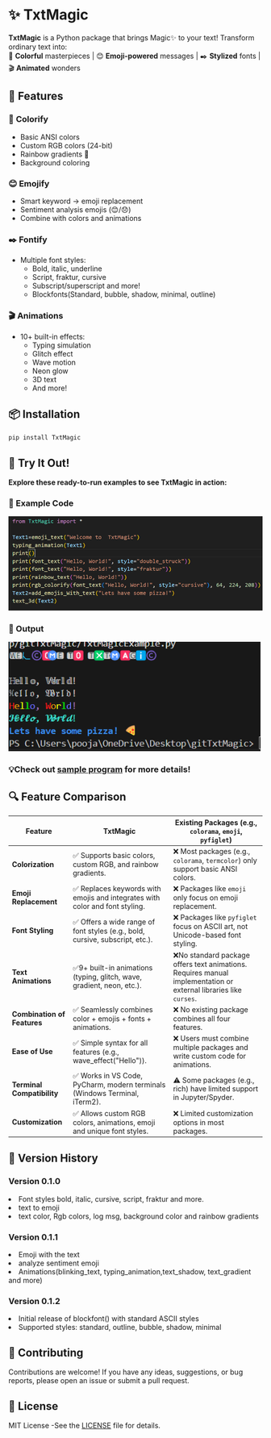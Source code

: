 # ✨ TxtMagic

**TxtMagic** is a Python package that brings Magic✨ to your text! Transform ordinary text into:  
🎨 **Colorful** masterpieces | 😊 **Emoji-powered** messages | ✒️ **Stylized** fonts | 🎬 **Animated** wonders 

## 🌟 Features


### 🎨 **Colorify**
- Basic ANSI colors 
- Custom RGB colors (24-bit)
- Rainbow gradients 🌈
- Background coloring

### 😊 **Emojify**
- Smart keyword → emoji replacement
- Sentiment analysis emojis (😊/😞)
- Combine with colors and animations

### ✒️ **Fontify**
- Multiple font styles:
  - Bold, italic, underline
  - Script, fraktur, cursive
  - Subscript/superscript and more!
  - Blockfonts(Standard, bubble, shadow, minimal, outline)

### 🎬 **Animations**
- 10+ built-in effects:
  - Typing simulation
  - Glitch effect
  - Wave motion
  - Neon glow
  - 3D text
  - And more!


## 📦 Installation

```bash
pip install TxtMagic
```
## 🧪 Try It Out!

<b>Explore these ready-to-run examples to see TxtMagic in action:</b>

### 📂 Example Code

<img src="examples/Screenshot 2025-03-29 202907.png" alt="Logo" width="600"/>
</br>

### 🔮 Output

<img src="examples/Screenshot 2025-03-29 202846.png" alt="Logo" width="500"/>

### 💡Check out <a href="examples/example.py">sample program</a> for more details!


## 🔍 Feature Comparison


<table>
  <thead>
    <tr>
      <th>Feature</th>
      <th>TxtMagic</th>
      <th>Existing Packages (e.g., <code>colorama</code>, <code>emoji</code>, <code>pyfiglet</code>)</th>
    </tr>
  </thead>
  <tbody>
    <tr>
      <td><strong>Colorization</strong></td>
      <td>✅ Supports basic colors, custom RGB, and rainbow gradients.</td>
      <td>❌ Most packages (e.g., <code>colorama</code>, <code>termcolor</code>) only support basic ANSI colors.</td>
    </tr>
    <tr>
      <td><strong>Emoji Replacement</strong></td>
      <td>✅ Replaces keywords with emojis and integrates with color and font styling.</td>
      <td>❌ Packages like <code>emoji</code> only focus on emoji replacement.</td>
    </tr>
    <tr>
      <td><strong>Font Styling</strong></td>
      <td>✅ Offers a wide range of font styles (e.g., bold, cursive, subscript, etc.).</td>
      <td>❌ Packages like <code>pyfiglet</code> focus on ASCII art, not Unicode-based font styling.</td>
    </tr>
    <tr>
      <td><strong>Text Animations</strong></td>
      <td>✅9+ built-in animations (typing, glitch, wave, gradient, neon, etc.).</td>
      <td>❌No standard package offers text animations. Requires manual implementation or external libraries like <code>curses</code>.</td>
    </tr>
    <tr>
      <td><strong>Combination of Features</strong></td>
      <td>✅  Seamlessly combines color + emojis + fonts + animations.</td>
      <td>❌ No existing package combines all four features.</td>
    </tr>
    <tr>
      <td><strong>Ease of Use</strong></td>
      <td>✅ Simple syntax for all features (e.g., wave_effect("Hello")).</td>
      <td>❌ Users must combine multiple packages and write custom code for animations.</td>
    </tr>
    <tr>
      <td><strong>Terminal Compatibility</strong></td>
      <td>✅ Works in VS Code, PyCharm, modern terminals (Windows Terminal, iTerm2).</td>
      <td>⚠️ Some packages (e.g., rich) have limited support in Jupyter/Spyder.</td>
    </tr>
    <tr>
      <td><strong>Customization</strong></td>
      <td>✅ Allows custom RGB colors, animations, emoji and unique font styles.</td>
      <td>❌ Limited customization options in most packages.</td>
    </tr>
  </tbody>
</table>

## 📜 Version History

### Version 0.1.0

<li>Font styles bold, italic, cursive, script, fraktur and more.</li> 
<li>text to emoji</li>
<li>text color, Rgb colors, log msg, background color and rainbow gradients</li>

### Version 0.1.1

<li>Emoji with the text</li>
<li>analyze sentiment emoji</li>
<li>Animations(blinking_text, typing_animation,text_shadow, text_gradient and more)</li> 

### Version 0.1.2

<li>Initial release of blockfont() with standard ASCII styles</li>
<li>Supported styles: standard, outline, bubble, shadow, minimal</li>

## 🤝 Contributing

Contributions are welcome! If you have any ideas, suggestions, or bug reports, please open an issue or submit a pull request.

## 📄 License
MIT License -See the <a href="LICENSE">LICENSE</a> file for details.

